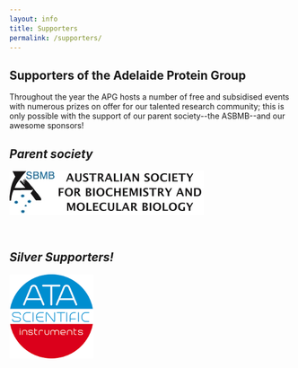 ```yaml
---
layout: info
title: Supporters
permalink: /supporters/
---
```


## Supporters of the Adelaide Protein Group

Throughout the year the APG hosts a number of free and subsidised events with numerous prizes on offer for our talented research community; 
this is only possible with the support of our parent society--the ASBMB--and our awesome sponsors!

## _Parent society_

[![](/assets/logos/asbmb.jpg)](https://www.asbmb.org.au/)

<br>

[comment]: <> (## _Platinum Supporters!_)

[comment]: <> ([![]&#40;/assets/logos/abcam.png&#41;]&#40;https://www.abcam.com/&#41;)

[comment]: <> ([![]&#40;/assets/logos/cytiva.png&#41;]&#40;https://www.cytivalifesciences.com/en/au&#41;)

[comment]: <> (<br>)

[comment]: <> (## _Gold Supporters!_)

[comment]: <> ([![]&#40;/assets/logos/uofa.png&#41;]&#40;https://www.adelaide.edu.au/&#41;)

[comment]: <> (<br>)

## _Silver Supporters!_

[comment]: <> ([![]&#40;/assets/logos/bmg.png&#41;]&#40;https://www.bmglabtech.com/&#41;)
[![](/assets/logos/ata.png)](https://www.atascientific.com.au/)

[comment]: <> ([![]&#40;/assets/logos/ccb.png&#41;]&#40;https://www.centreforcancerbiology.org.au/&#41;)

[comment]: <> ([![]&#40;/assets/logos/Flinders.png&#41;]&#40;https://www.flinders.edu.au/&#41;)



